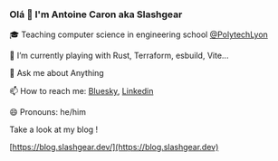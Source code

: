 ### Olá 👋 I'm Antoine Caron aka Slashgear

🎓 Teaching computer science in engineering school [@PolytechLyon](https://polytech.univ-lyon1.fr/)

🌱 I’m currently playing with Rust, Terraform, esbuild, Vite...

💬 Ask me about Anything

📫 How to reach me: [Bluesky](https://bsky.app/profile/slashgear.dev), [Linkedin](https://www.linkedin.com/in/antoine-caron-slash/)

😄 Pronouns: he/him

Take a look at my blog !

[https://blog.slashgear.dev/](https://blog.slashgear.dev)
